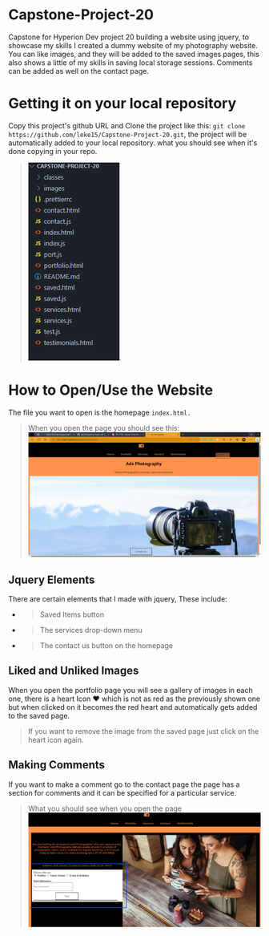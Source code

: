 # Capstone-Project-20
Capstone for Hyperion Dev project 20 building a website using jquery, to showcase my skills I created a dummy website of my photography website. You can like images, and they will be added to the saved images pages, this also shows a little of my skills in saving local storage sessions. Comments can be added as well on the contact page.

# Getting it on your local repository
Copy this project's github URL and Clone the project like this:
`git clone https://github.com/leke15/Capstone-Project-20.git`, the project will be automatically added to your local repository.
what you should see when it's done copying in your repo.
>![Screenshot of repo folders](/images/Screenshot.png).

# How to Open/Use the Website
The file you want to open is the homepage
`index.html.`
> When you open the page you should see this:
> ![Screenshot of Capstone 20](images/Publish_Website.png)
## Jquery Elements
There are certain elements that I made with jquery, These include:
- > Saved Items button
- > The services drop-down menu
- > The contact us button on the homepage

## Liked and Unliked Images
When you open the portfolio page you will see a gallery of images in each one, there is a heart Icon ❤️ which is not as red as the previously shown one but when clicked on it becomes the red heart and automatically gets added to the saved page. 
> If you want to remove the image from the saved page just click on the heart icon again.
## Making Comments
If you want to make a comment go to the contact page the page has a section for comments and it can be specified for a particular service.
> What you should see when you open the page
> ![Screenshot of the contact page](images/com.png)
